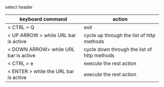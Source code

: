
<CTRL-H> select header

| keyboard command  | action | 
| ------ | ------ |
| < CTRL >  Q | exit |
| < UP ARROW > while URL bar is active  |  cycle up through the list of http methods|
| < DOWN ARROW> while URL bar is active   | cycle down through the list of http methods|
| < CTRL >  e | execute the rest action |
| < ENTER > while the URL bar is active | execute the rest action|
